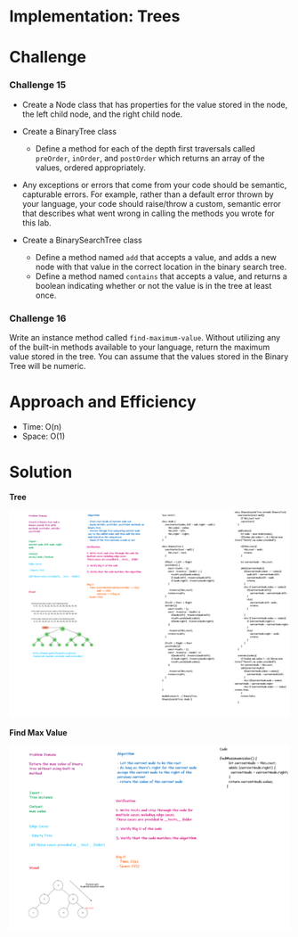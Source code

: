 # Implementation: Trees


# Challenge

### Challenge 15

- Create a Node class that has properties for the value stored in the node, the left child node, and the right child node.
- Create a BinaryTree class
   - Define a method for each of the depth first traversals called `preOrder`, `inOrder`, and `postOrder` which returns an array of the values, ordered appropriately.
- Any exceptions or errors that come from your code should be semantic, capturable errors. For example, rather than a default error thrown by your language, your code should raise/throw a custom, semantic error that describes what went wrong in calling the methods you wrote for this lab.

- Create a BinarySearchTree class
   - Define a method named `add` that accepts a value, and adds a new node with that value in the correct location in the binary search tree.
   - Define a method named `contains` that accepts a value, and returns a boolean indicating whether or not the value is in the tree at least once.


### Challenge 16

Write an instance method called `find-maximum-value`. Without utilizing any of the built-in methods available to your language, return the maximum value stored in the tree. You can assume that the values stored in the Binary Tree will be numeric.



# Approach and Efficiency

- Time: O(n)
- Space: O(1)



 # Solution

 **Tree**

 ![tree](assets/tree.png)


**Find Max Value**

![max-val](assets/tree-max-val.png)
